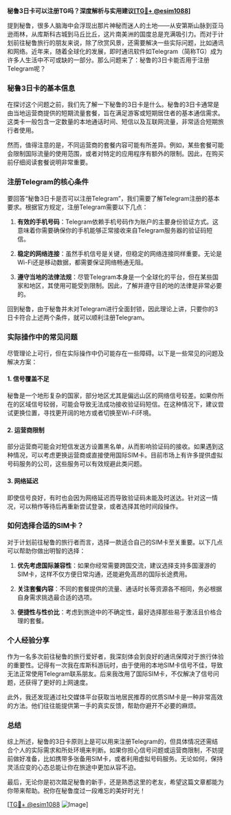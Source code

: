 **秘鲁3日卡可以注册TG吗？深度解析与实用建议[[TG💪+ @esim1088](https://t.me/s/esim1088)]**

提到秘鲁，很多人脑海中会浮现出那片神秘而迷人的土地——从安第斯山脉到亚马逊雨林，从库斯科古城到马丘比丘，这片南美洲的国度总是充满吸引力。而对于计划前往秘鲁旅行的朋友来说，除了欣赏风景，还需要解决一些实际问题，比如通讯和网络。近年来，随着全球化的发展，即时通讯软件如Telegram（简称TG）成为许多人生活中不可或缺的一部分。那么问题来了：秘鲁的3日卡能否用于注册Telegram呢？

### 秘鲁3日卡的基本信息

在探讨这个问题之前，我们先了解一下秘鲁的3日卡是什么。秘鲁的3日卡通常是由当地运营商提供的短期流量套餐，旨在满足游客或短期居住者的基本通信需求。这类卡一般包含一定数量的本地通话时间、短信以及互联网流量，非常适合短期旅行者使用。

然而，值得注意的是，不同运营商的套餐内容可能有所差异。例如，某些套餐可能会限制国际流量的使用范围，或者对特定的应用程序有额外的限制。因此，在购买前仔细阅读套餐说明非常重要。

### 注册Telegram的核心条件

要回答“秘鲁3日卡是否可以注册Telegram”，我们需要了解Telegram注册的基本要求。根据官方规定，注册Telegram需要以下几点：

1. **有效的手机号码**：Telegram依赖手机号码作为账户的主要身份验证方式。这意味着你需要确保你的手机能够正常接收来自Telegram服务器的验证码短信。
   
2. **稳定的网络连接**：虽然手机信号是关键，但稳定的网络连接同样重要。无论是Wi-Fi还是移动数据，都需要保证网络畅通无阻。

3. **遵守当地的法律法规**：尽管Telegram本身是一个全球化的平台，但在某些国家和地区，其使用可能受到限制。因此，了解并遵守目的地的法律是非常必要的。

回到秘鲁，由于秘鲁并未对Telegram进行全面封锁，因此理论上讲，只要你的3日卡符合上述两个条件，就可以顺利注册Telegram。

### 实际操作中的常见问题

尽管理论上可行，但在实际操作中仍可能存在一些障碍。以下是一些常见的问题及解决方案：

#### 1. **信号覆盖不足**
秘鲁是一个地形复杂的国家，部分地区尤其是偏远山区的网络信号较差。如果你所在的区域信号较弱，可能会导致无法成功接收验证码短信。在这种情况下，建议尝试更换位置，寻找更开阔的地方或者切换至Wi-Fi环境。

#### 2. **运营商限制**
部分运营商可能会对短信发送方设置黑名单，从而影响验证码的接收。如果遇到这种情况，可以考虑更换运营商或直接使用国际SIM卡。目前市场上有许多提供虚拟号码服务的公司，这些服务可以有效规避此类问题。

#### 3. **网络延迟**
即使信号良好，有时也会因为网络延迟而导致验证码未能及时送达。针对这一情况，可以稍作等待后再重新尝试登录，或者选择其他时间段操作。

### 如何选择合适的SIM卡？

对于计划前往秘鲁的旅行者而言，选择一款适合自己的SIM卡至关重要。以下几点可以帮助你做出明智的选择：

1. **优先考虑国际兼容性**：如果你经常需要跨国交流，建议选择支持多国漫游的SIM卡，这样不仅方便日常沟通，还能避免高昂的国际长途费用。

2. **关注套餐内容**：不同的套餐提供的流量、通话时长等资源各不相同，务必根据自身需求挑选最合适的选项。

3. **便捷性与性价比**：考虑到旅途中的不确定性，最好选择那些易于激活且价格合理的套餐。

### 个人经验分享

作为一名多次前往秘鲁的旅行爱好者，我深刻体会到良好的通讯保障对于旅行体验的重要性。记得有一次我在库斯科游玩时，由于使用的本地SIM卡信号不佳，导致无法正常使用Telegram联系朋友。后来我改用了国际SIM卡，不仅解决了信号问题，还获得了更好的上网速度。

此外，我还发现通过社交媒体平台获取当地居民推荐的优质SIM卡是一种非常高效的方法。他们往往能提供第一手的真实反馈，帮助你避开不必要的麻烦。

### 总结

综上所述，秘鲁的3日卡原则上是可以用来注册Telegram的，但具体情况还需结合个人的实际需求和所处环境来判断。如果你担心信号问题或运营商限制，不妨提前做好准备，比如携带多张备用SIM卡，或者利用虚拟号码服务。无论如何，保持灵活应变的心态总能让你在旅途中更加从容不迫。

最后，无论你是初次踏足秘鲁的新手，还是熟悉这里的老友，希望这篇文章都能为你带来帮助。祝你在秘鲁度过一段难忘的美好时光！

[[TG💪+ @esim1088](https://t.me/s/esim1088) ![Image](https://i.postimg.cc/4NQfJmqS/Snipaste-2025-05-13-00-14-12.png)]
